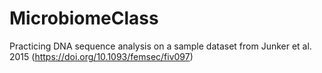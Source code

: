 # MicrobiomeClass
Practicing DNA sequence analysis on a sample dataset from Junker et al. 2015 (https://doi.org/10.1093/femsec/fiv097)
